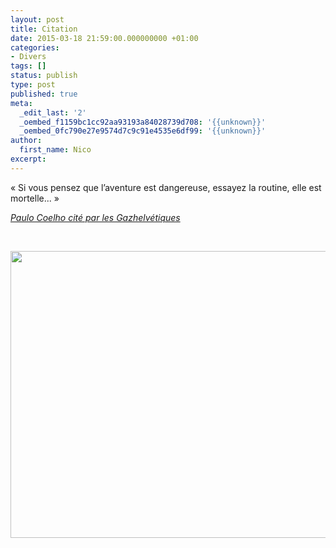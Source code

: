 ```yaml
---
layout: post
title: Citation
date: 2015-03-18 21:59:00.000000000 +01:00
categories:
- Divers
tags: []
status: publish
type: post
published: true
meta:
  _edit_last: '2'
  _oembed_f1159bc1cc92aa93193a84028739d708: '{{unknown}}'
  _oembed_0fc790e27e9574d7c9c91e4535e6df99: '{{unknown}}'
author:
  first_name: Nico
excerpt:
---
```



« Si vous pensez que l’aventure est dangereuse, essayez la routine, elle est mortelle... »

<p><a href="http://www.lesgazhelvetiques.com" target="_blank"><em>Paulo Coelho cité par les Gazhelvétiques</em></a></p>
<p>&nbsp;</p>

<p><img class="aligncenter" src="{{ site.url }}/assets/e4698d_7ba9814629574f48b4e940cf5f4bbfd5.jpg_srz_p_940_459_75_22_0.50_1.20_0.00_jpg_srz" alt="" width="940" height="459" /></p>
